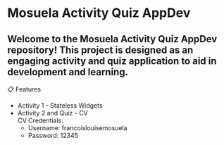 # Mosuela Activity Quiz AppDev
## Welcome to the Mosuela Activity Quiz AppDev repository! This project is designed as an engaging activity and quiz application to aid in development and learning.

📋 Features
* Activity 1 - Stateless Widgets
* Activity 2 and Quiz - CV \
     CV Credentials:
  - Username: francoislouisemosuela
  - Password: 12345
